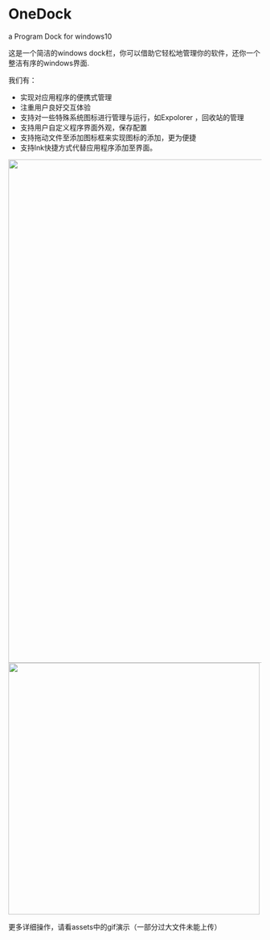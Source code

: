 # OneDock
a Program Dock for windows10

这是一个简洁的windows dock栏，你可以借助它轻松地管理你的软件，还你一个整洁有序的windows界面.

我们有：
- 实现对应用程序的便携式管理
- 注重用户良好交互体验
- 支持对一些特殊系统图标进行管理与运行，如Expolorer ，回收站的管理
- 支持用户自定义程序界面外观，保存配置
- 支持拖动文件至添加图标框来实现图标的添加，更为便捷
- 支持lnk快捷方式代替应用程序添加至界面。

<img src="https://github.com/YHCnb/OneDock/assets/112797916/5f2945bd-20b1-4228-a134-d835aa66284d" width="1000px">


<img src="https://github.com/YHCnb/OneDock/assets/112797916/8670107c-b4ca-4658-b7bd-e56135838d00" width="500px">

更多详细操作，请看assets中的gif演示（一部分过大文件未能上传）
